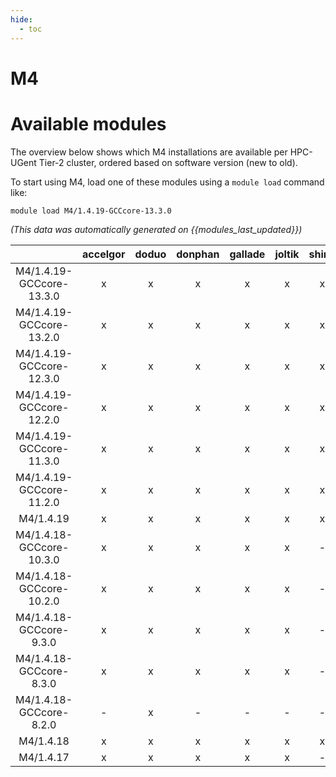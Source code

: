 ```yaml
---
hide:
  - toc
---
```


M4
==

# Available modules


The overview below shows which M4 installations are available per HPC-UGent Tier-2 cluster, ordered based on software version (new to old).

To start using M4, load one of these modules using a `module load` command like:

```shell
module load M4/1.4.19-GCCcore-13.3.0
```

*(This data was automatically generated on {{modules_last_updated}})*  

| |accelgor|doduo|donphan|gallade|joltik|shinx|skitty|
| :---: | :---: | :---: | :---: | :---: | :---: | :---: | :---: |
|M4/1.4.19-GCCcore-13.3.0|x|x|x|x|x|x|x|
|M4/1.4.19-GCCcore-13.2.0|x|x|x|x|x|x|x|
|M4/1.4.19-GCCcore-12.3.0|x|x|x|x|x|x|x|
|M4/1.4.19-GCCcore-12.2.0|x|x|x|x|x|x|x|
|M4/1.4.19-GCCcore-11.3.0|x|x|x|x|x|x|x|
|M4/1.4.19-GCCcore-11.2.0|x|x|x|x|x|x|x|
|M4/1.4.19|x|x|x|x|x|x|x|
|M4/1.4.18-GCCcore-10.3.0|x|x|x|x|x|-|x|
|M4/1.4.18-GCCcore-10.2.0|x|x|x|x|x|-|x|
|M4/1.4.18-GCCcore-9.3.0|x|x|x|x|x|-|x|
|M4/1.4.18-GCCcore-8.3.0|x|x|x|x|x|-|x|
|M4/1.4.18-GCCcore-8.2.0|-|x|-|-|-|-|-|
|M4/1.4.18|x|x|x|x|x|x|x|
|M4/1.4.17|x|x|x|x|x|-|x|
